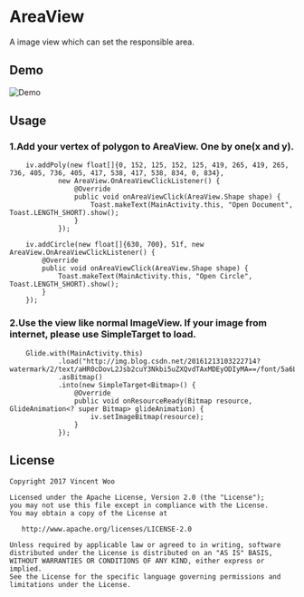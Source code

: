 # AreaView
A image view which can set the responsible area.

## Demo
![Demo](/pic/Demo.gif)

## Usage
### 1.Add your vertex of polygon to AreaView. One by one(x and y).
        iv.addPoly(new float[]{0, 152, 125, 152, 125, 419, 265, 419, 265, 736, 405, 736, 405, 417, 538, 417, 538, 834, 0, 834},
                new AreaView.OnAreaViewClickListener() {
                    @Override
                    public void onAreaViewClick(AreaView.Shape shape) {
                        Toast.makeText(MainActivity.this, "Open Document", Toast.LENGTH_SHORT).show();
                    }
                });

        iv.addCircle(new float[]{630, 700}, 51f, new AreaView.OnAreaViewClickListener() {
            @Override
            public void onAreaViewClick(AreaView.Shape shape) {
                Toast.makeText(MainActivity.this, "Open Circle", Toast.LENGTH_SHORT).show();
            }
        });
        
### 2.Use the view like normal ImageView. If your image from internet, please use SimpleTarget to load.
        Glide.with(MainActivity.this)
                .load("http://img.blog.csdn.net/20161213103222714?watermark/2/text/aHR0cDovL2Jsb2cuY3Nkbi5uZXQvdTAxMDEyODIyMA==/font/5a6L5L2T/fontsize/400/fill/I0JBQkFCMA==/dissolve/70/gravity/SouthEast")
                .asBitmap()
                .into(new SimpleTarget<Bitmap>() {
                    @Override
                    public void onResourceReady(Bitmap resource, GlideAnimation<? super Bitmap> glideAnimation) {
                        iv.setImageBitmap(resource);
                    }
                });

## License
```
Copyright 2017 Vincent Woo

Licensed under the Apache License, Version 2.0 (the "License");
you may not use this file except in compliance with the License.
You may obtain a copy of the License at

   http://www.apache.org/licenses/LICENSE-2.0

Unless required by applicable law or agreed to in writing, software
distributed under the License is distributed on an "AS IS" BASIS,
WITHOUT WARRANTIES OR CONDITIONS OF ANY KIND, either express or implied.
See the License for the specific language governing permissions and
limitations under the License.
```